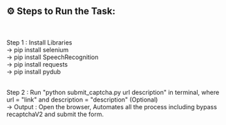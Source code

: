## ⚙ **Steps to Run the Task:**
<br />
<br />
Step 1 : Install Libraries
<br />
        -> pip install selenium
<br />
        -> pip install SpeechRecognition
<br />
        -> pip install requests
<br />
        -> pip install pydub
<br />
<br />

Step 2 : Run "python submit_captcha.py url description" in terminal, where url = "link" and description = "description" (Optional)
<br />
        -> Output : Open the browser, Automates all the process including bypass recaptchaV2 and submit the form.